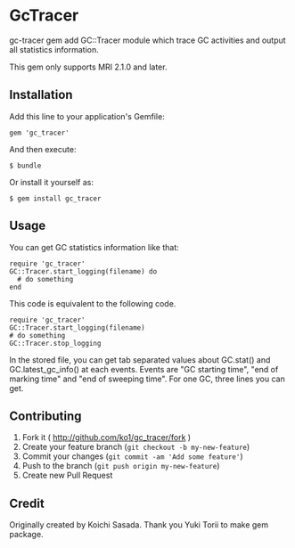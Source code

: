 # GcTracer

gc-tracer gem add GC::Tracer module which trace GC activities and output 
all statistics information.

This gem only supports MRI 2.1.0 and later.

## Installation

Add this line to your application's Gemfile:

    gem 'gc_tracer'

And then execute:

    $ bundle

Or install it yourself as:

    $ gem install gc_tracer

## Usage

You can get GC statistics information like that:

    require 'gc_tracer'
    GC::Tracer.start_logging(filename) do
      # do something
    end

This code is equivalent to the following code.

    require 'gc_tracer'
    GC::Tracer.start_logging(filename)
    # do something
    GC::Tracer.stop_logging

In the stored file, you can get tab separated values about GC.stat() and 
GC.latest_gc_info() at each events.  Events are "GC starting time", "end 
of marking time" and "end of sweeping time".  For one GC, three lines 
you can get.


## Contributing

1. Fork it ( http://github.com/ko1/gc_tracer/fork )
2. Create your feature branch (`git checkout -b my-new-feature`)
3. Commit your changes (`git commit -am 'Add some feature'`)
4. Push to the branch (`git push origin my-new-feature`)
5. Create new Pull Request


## Credit

Originally created by Koichi Sasada.
Thank you Yuki Torii to make gem package.
